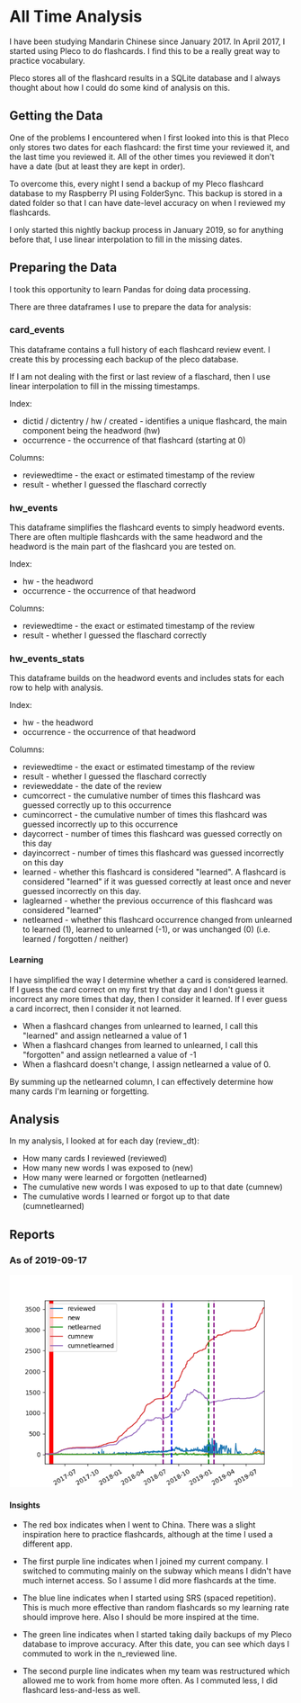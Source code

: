 # All Time Analysis

I have been studying Mandarin Chinese since January 2017. In April 2017, I started using Pleco to do flashcards. I find this to be a really great way to practice vocabulary.

Pleco stores all of the flashcard results in a SQLite database and I always thought about how I could do some kind of analysis on this.

## Getting the Data

One of the problems I encountered when I first looked into this is that Pleco only stores two dates for each flashcard: the first time your reviewed it, and the last time you reviewed it. All of the other times you reviewed it don't have a date (but at least they are kept in order).

To overcome this, every night I send a backup of my Pleco flashcard database to my Raspberry PI using FolderSync. This backup is stored in a dated folder so that I can have date-level accuracy on when I reviewed my flashcards.

I only started this nightly backup process in January 2019, so for anything before that, I use linear interpolation to fill in the missing dates.

## Preparing the Data

I took this opportunity to learn Pandas for doing data processing.

There are three dataframes I use to prepare the data for analysis:

### card_events

This dataframe contains a full history of each flashcard review event. I create this by processing each backup of the pleco database.

If I am not dealing with the first or last review of a flaschard, then I use linear interpolation to fill in the missing timestamps.

Index:

* dictid / dictentry / hw / created - identifies a unique flashcard, the main component being the headword (hw)
* occurrence - the occurrence of that flashcard (starting at 0)

Columns:

* reviewedtime - the exact or estimated timestamp of the review
* result - whether I guessed the flaschard correctly

### hw_events

This dataframe simplifies the flashcard events to simply headword events. There are often multiple flashcards with the same headword and the headword is the main part of the flashcard you are tested on.

Index:

* hw - the headword
* occurrence - the occurrence of that headword

Columns:

* reviewedtime - the exact or estimated timestamp of the review
* result - whether I guessed the flaschard correctly

### hw_events_stats

This dataframe builds on the headword events and includes stats for each row to help with analysis.

Index:

* hw - the headword
* occurrence - the occurrence of that headword

Columns:

* reviewedtime - the exact or estimated timestamp of the review
* result - whether I guessed the flaschard correctly
* revieweddate - the date of the review
* cumcorrect - the cumulative number of times this flashcard was guessed correctly up to this occurrence
* cumincorrect - the cumulative number of times this flashcard was guessed incorrectly up to this occurrence
* daycorrect - number of times this flashcard was guessed correctly on this day
* dayincorrect - number of times this flashcard was guessed incorrectly on this day
* learned - whether this flashcard is considered "learned". A flashcard is considered "learned" if it was guessed correctly at least once and never guessed incorrectly on this day.
* laglearned - whether the previous occurrence of this flashcard was considered "learned"
* netlearned - whether this flashcard occurrence changed from unlearned to learned (1), learned to unlearned (-1), or was unchanged (0) (i.e. learned / forgotten / neither)

#### Learning

I have simplified the way I determine whether a card is considered learned. If I guess the card correct on my first try that day and I don't guess it incorrect any more times that day, then I consider it learned. If I ever guess a card incorrect, then I consider it not learned.

* When a flashcard changes from unlearned to learned, I call this "learned" and assign netlearned a value of 1
* When a flashcard changes from learned to unlearned, I call this "forgotten" and assign netlearned a value of -1
* When a flashcard doesn't change, I assign netlearned a value of 0.

By summing up the netlearned column, I can effectively determine how many cards I'm learning or forgetting.

## Analysis

In my analysis, I looked at for each day (review_dt):

* How many cards I reviewed (reviewed)
* How many new words I was exposed to (new)
* How many were learned or forgotten (netlearned)
* The cumulative new words I was exposed to up to that date (cumnew)
* The cumulative words I learned or forgot up to that date (cumnetlearned)

## Reports

### As of 2019-09-17

![screenshot](/images/all_time_20190917.png)

#### Insights

* The red box indicates when I went to China. There was a slight inspiration here to practice flashcards, although at the time I used a different app.

* The first purple line indicates when I joined my current company. I switched to commuting mainly on the subway which means I didn't have much internet access. So I assume I did more flashcards at the time.

* The blue line indicates when I started using SRS (spaced repetition). This is much more effective than random flashcards so my learning rate should improve here. Also I should be more inspired at the time.

* The green line indicates when I started taking daily backups of my Pleco database to improve accuracy. After this date, you can see which days I commuted to work in the n_reviewed line.

* The second purple line indicates when my team was restructured which allowed me to work from home more often. As I commuted less, I did flashcard less-and-less as well.
